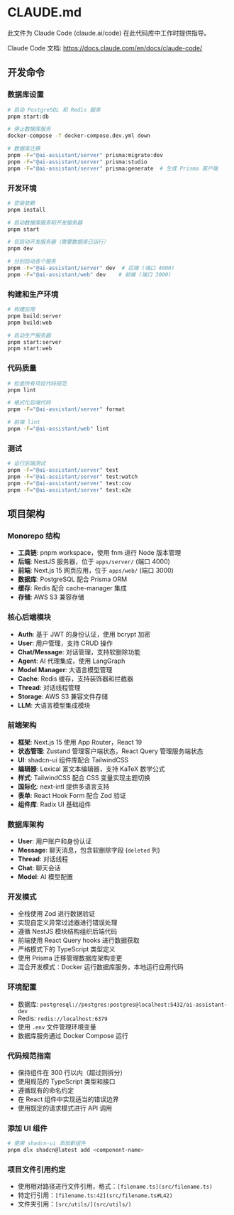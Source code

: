 # CLAUDE.md

此文件为 Claude Code (claude.ai/code) 在此代码库中工作时提供指导。

Claude Code 文档: https://docs.claude.com/en/docs/claude-code/

## 开发命令

### 数据库设置
```bash
# 启动 PostgreSQL 和 Redis 服务
pnpm start:db

# 停止数据库服务
docker-compose -f docker-compose.dev.yml down

# 数据库迁移
pnpm -F="@ai-assistant/server" prisma:migrate:dev
pnpm -F="@ai-assistant/server" prisma:studio
pnpm -F="@ai-assistant/server" prisma:generate  # 生成 Prisma 客户端
```

### 开发环境
```bash
# 安装依赖
pnpm install

# 启动数据库服务和开发服务器
pnpm start

# 仅启动开发服务器（需要数据库已运行）
pnpm dev

# 分别启动各个服务
pnpm -F="@ai-assistant/server" dev  # 后端 (端口 4000)
pnpm -F="@ai-assistant/web" dev    # 前端 (端口 3000)
```

### 构建和生产环境
```bash
# 构建应用
pnpm build:server
pnpm build:web

# 启动生产服务器
pnpm start:server
pnpm start:web
```

### 代码质量
```bash
# 检查所有项目代码规范
pnpm lint

# 格式化后端代码
pnpm -F="@ai-assistant/server" format

# 前端 lint
pnpm -F="@ai-assistant/web" lint
```

### 测试
```bash
# 运行后端测试
pnpm -F="@ai-assistant/server" test
pnpm -F="@ai-assistant/server" test:watch
pnpm -F="@ai-assistant/server" test:cov
pnpm -F="@ai-assistant/server" test:e2e
```

## 项目架构

### Monorepo 结构
- **工具链**: pnpm workspace，使用 fnm 进行 Node 版本管理
- **后端**: NestJS 服务器，位于 `apps/server/` (端口 4000)
- **前端**: Next.js 15 网页应用，位于 `apps/web/` (端口 3000)
- **数据库**: PostgreSQL 配合 Prisma ORM
- **缓存**: Redis 配合 cache-manager 集成
- **存储**: AWS S3 兼容存储

### 核心后端模块
- **Auth**: 基于 JWT 的身份认证，使用 bcrypt 加密
- **User**: 用户管理，支持 CRUD 操作
- **Chat/Message**: 对话管理，支持软删除功能
- **Agent**: AI 代理集成，使用 LangGraph
- **Model Manager**: 大语言模型管理
- **Cache**: Redis 缓存，支持装饰器和拦截器
- **Thread**: 对话线程管理
- **Storage**: AWS S3 兼容文件存储
- **LLM**: 大语言模型集成模块

### 前端架构
- **框架**: Next.js 15 使用 App Router，React 19
- **状态管理**: Zustand 管理客户端状态，React Query 管理服务端状态
- **UI**: shadcn-ui 组件库配合 TailwindCSS
- **编辑器**: Lexical 富文本编辑器，支持 KaTeX 数学公式
- **样式**: TailwindCSS 配合 CSS 变量实现主题切换
- **国际化**: next-intl 提供多语言支持
- **表单**: React Hook Form 配合 Zod 验证
- **组件库**: Radix UI 基础组件

### 数据库架构
- **User**: 用户账户和身份认证
- **Message**: 聊天消息，包含软删除字段 (`deleted` 列)
- **Thread**: 对话线程
- **Chat**: 聊天会话
- **Model**: AI 模型配置

### 开发模式
- 全栈使用 Zod 进行数据验证
- 实现自定义异常过滤器进行错误处理
- 遵循 NestJS 模块结构组织后端代码
- 前端使用 React Query hooks 进行数据获取
- 严格模式下的 TypeScript 类型定义
- 使用 Prisma 迁移管理数据库架构变更
- 混合开发模式：Docker 运行数据库服务，本地运行应用代码

### 环境配置
- 数据库: `postgresql://postgres:postgres@localhost:5432/ai-assistant-dev`
- Redis: `redis://localhost:6379`
- 使用 `.env` 文件管理环境变量
- 数据库服务通过 Docker Compose 运行

### 代码规范指南
- 保持组件在 300 行以内（超过则拆分）
- 使用规范的 TypeScript 类型和接口
- 遵循现有的命名约定
- 在 React 组件中实现适当的错误边界
- 使用既定的请求模式进行 API 调用

### 添加 UI 组件
```bash
# 使用 shadcn-ui 添加新组件
pnpm dlx shadcn@latest add <component-name>
```

### 项目文件引用约定
- 使用相对路径进行文件引用，格式：`[filename.ts](src/filename.ts)`
- 特定行引用：`[filename.ts:42](src/filename.ts#L42)`
- 文件夹引用：`[src/utils/](src/utils/)`